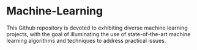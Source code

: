 # Machine-Learning
This Github repository is devoted to exhibiting diverse machine learning projects, with the goal of illuminating the use of state-of-the-art machine learning algorithms and techniques to address practical issues. 
